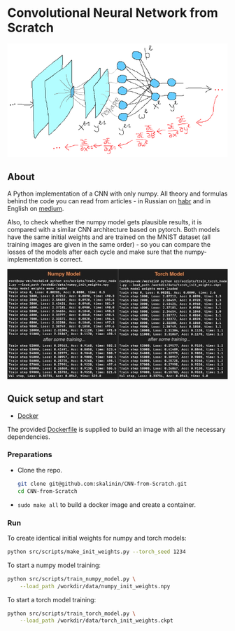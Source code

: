 # Convolutional Neural Network from Scratch

<p align="center">
  <img width="900" src="data/header.png" />
</p>

## About

A Python implementation of a CNN with only numpy. All theory and formulas behind the code you can read from articles - in Russian on [habr](https://habr.com/ru/company/ods/blog/344008/) and in English on [medium](https://medium.com/@skalinin/cnn-in-python-part-1-defining-the-main-parameters-of-the-model-288e52485290).

Also, to check whether the numpy model gets plausible results, it is compared with a similar CNN architecture based on pytorch. Both models have the same initial weights and are trained on the MNIST dataset (all training images are given in the same order) - so you can compare the losses of the models after each cycle and make sure that the numpy-implementation is correct.

<p align="center">
  <img width="900" src="data/compare_model_results.jpg" />
</p>


## Quick setup and start

* [Docker](https://www.docker.com/)


The provided [Dockerfile](Dockerfile) is supplied to build an image with all the necessary dependencies.

### Preparations

* Clone the repo.
    ```bash
    git clone git@github.com:skalinin/CNN-from-Scratch.git
    cd CNN-from-Scratch
    ```

* `sudo make all` to build a docker image and create a container.


### Run

To create identical initial weights for numpy and torch models:

```bash
python src/scripts/make_init_weights.py --torch_seed 1234
```

To start a numpy model training:

```bash
python src/scripts/train_numpy_model.py \
	--load_path /workdir/data/numpy_init_weights.npy
```

To start a torch model training:

```bash
python src/scripts/train_torch_model.py \
	--load_path /workdir/data/torch_init_weights.ckpt
```

